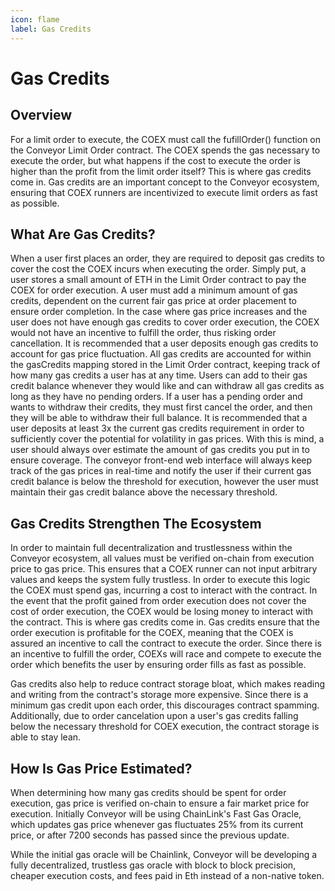 ```yaml
---
icon: flame
label: Gas Credits
---
```


# Gas Credits

## Overview
For a limit order to execute, the COEX must call the fufillOrder() function on the Conveyor Limit Order contract. The COEX spends the gas necessary to execute the order, but what happens if the cost to execute the order is higher than the profit from the limit order itself? This is where gas credits come in. Gas credits are an important concept to the Conveyor ecosystem, ensuring that COEX runners are incentivized to execute limit orders as fast as possible. 

## What Are Gas Credits?
When a user first places an order, they are required to deposit gas credits to cover the cost the COEX incurs when executing the order. Simply put, a user stores a small amount of ETH in the Limit Order contract to pay the COEX for order execution. A user must add a minimum amount of gas credits, dependent on the current fair gas price at order placement to ensure order completion.   In the case where gas price increases and the user does not have enough gas credits to cover order execution, the COEX would not have an incentive to fulfill the order, thus risking order cancellation. It is recommended that a user deposits enough gas credits to account for gas price fluctuation.
All gas credits are accounted for within the gasCredits mapping stored in the Limit Order contract, keeping track of how many gas credits a user has at any time. Users can add to their gas credit balance whenever they would like and can withdraw all gas credits as long as they have no pending orders. If a user has a pending order and wants to withdraw their credits, they must first cancel the order, and then they will be able to withdraw their full balance. 
It is recommended that a user deposits at least 3x the current gas credits requirement in order to sufficiently cover the potential for volatility in gas prices. With this is mind, a user should always over estimate the amount of gas credits you put in to ensure coverage. The conveyor front-end web interface will always keep track of the gas prices in real-time and notify the user if their current gas credit balance is below the threshold for execution, however the user must maintain their gas credit balance above the necessary threshold.

## Gas Credits Strengthen The Ecosystem
In order to maintain full decentralization and trustlessness within the Conveyor ecosystem, all values must be verified on-chain from execution price to gas price. This ensures that a COEX runner can not input arbitrary values and keeps the system fully trustless. In order to execute this logic the COEX must spend gas, incurring a cost to interact with the contract. In the event that the profit gained from order execution does not cover the cost of order execution, the COEX would be losing money to interact with the contract. This is where gas credits come in. Gas credits ensure that the order execution is profitable for the COEX, meaning that the COEX is assured an incentive to call the contract to execute the order. Since there is an incentive to fulfill the order, COEXs will race and compete to execute the order which benefits the user by ensuring order fills as fast as possible.

Gas credits also help to reduce contract storage bloat, which makes reading and writing from the contract's storage more expensive. Since there is a minimum gas credit upon each order, this discourages contract spamming. Additionally, due to order cancelation upon a user's gas credits falling below the necessary threshold for COEX execution, the contract storage is able to stay lean.

## How Is Gas Price Estimated?
When determining how many gas credits should be spent for order execution, gas price is verified on-chain to ensure a fair market price for execution.
Initially Conveyor will be using ChainLink's Fast Gas Oracle, which updates gas price whenever gas fluctuates 25% from its current price, or after 7200 seconds has passed since the previous update. 

While the initial gas oracle will be Chainlink, Conveyor will be developing a fully decentralized, trustless gas oracle with block to block precision, cheaper execution costs, and fees paid in Eth instead of a non-native token.
